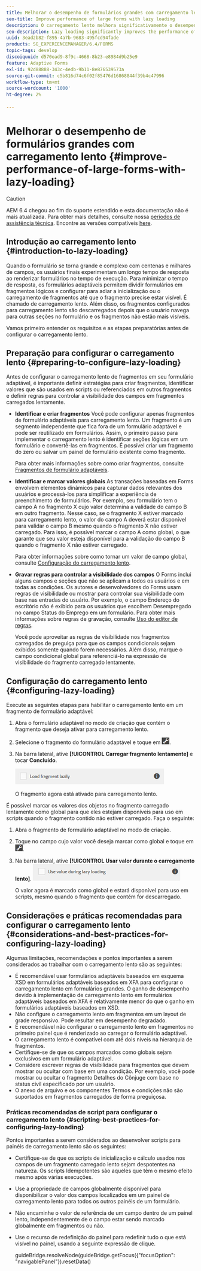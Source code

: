 ```yaml
---
title: Melhorar o desempenho de formulários grandes com carregamento lento
seo-title: Improve performance of large forms with lazy loading
description: O carregamento lento melhora significativamente o desempenho de formulários adaptáveis grandes e complexos ao adiar a inicialização e o carregamento de fragmentos de formulário até que eles fiquem visíveis.
seo-description: Lazy loading significantly improves the performance of large and complex adaptive forms by deferring initialization and loading of form fragments until they are visible.
uuid: 3ead2b82-f895-4a7b-9683-495fcd94fade
products: SG_EXPERIENCEMANAGER/6.4/FORMS
topic-tags: develop
discoiquuid: d570ead9-8f9c-4668-8b23-e8984d9b25e9
feature: Adaptive Forms
exl-id: 92d88888-343c-4edb-9b11-8e876539573a
source-git-commit: c5b816d74c6f02f85476d16868844f39b4c47996
workflow-type: tm+mt
source-wordcount: '1000'
ht-degree: 2%

---
```


# Melhorar o desempenho de formulários grandes com carregamento lento {#improve-performance-of-large-forms-with-lazy-loading}

>[!CAUTION]
>
>AEM 6.4 chegou ao fim do suporte estendido e esta documentação não é mais atualizada. Para obter mais detalhes, consulte nossa [períodos de assistência técnica](https://helpx.adobe.com/br/support/programs/eol-matrix.html). Encontre as versões compatíveis [here](https://experienceleague.adobe.com/docs/).

## Introdução ao carregamento lento {#introduction-to-lazy-loading}

Quando o formulário se torna grande e complexo com centenas e milhares de campos, os usuários finais experimentam um longo tempo de resposta ao renderizar formulários no tempo de execução. Para minimizar o tempo de resposta, os formulários adaptáveis permitem dividir formulários em fragmentos lógicos e configurar para adiar a inicialização ou o carregamento de fragmentos até que o fragmento precise estar visível. É chamado de carregamento lento. Além disso, os fragmentos configurados para carregamento lento são descarregados depois que o usuário navega para outras seções no formulário e os fragmentos não estão mais visíveis.

Vamos primeiro entender os requisitos e as etapas preparatórias antes de configurar o carregamento lento.

## Preparação para configurar o carregamento lento {#preparing-to-configure-lazy-loading}

Antes de configurar o carregamento lento de fragmentos em seu formulário adaptável, é importante definir estratégias para criar fragmentos, identificar valores que são usados em scripts ou referenciados em outros fragmentos e definir regras para controlar a visibilidade dos campos em fragmentos carregados lentamente.

* **Identificar e criar fragmentos**
Você pode configurar apenas fragmentos de formulário adaptáveis para carregamento lento. Um fragmento é um segmento independente que fica fora de um formulário adaptável e pode ser reutilizado em formulários. Assim, o primeiro passo para implementar o carregamento lento é identificar seções lógicas em um formulário e convertê-las em fragmentos. É possível criar um fragmento do zero ou salvar um painel de formulário existente como fragmento.

   Para obter mais informações sobre como criar fragmentos, consulte [Fragmentos de formulário adaptáveis](/help/forms/using/adaptive-form-fragments.md).

* **Identificar e marcar valores globais**
As transações baseadas em Forms envolvem elementos dinâmicos para capturar dados relevantes dos usuários e processá-los para simplificar a experiência de preenchimento de formulários. Por exemplo, seu formulário tem o campo A no fragmento X cujo valor determina a validade do campo B em outro fragmento. Nesse caso, se o fragmento X estiver marcado para carregamento lento, o valor do campo A deverá estar disponível para validar o campo B mesmo quando o fragmento X não estiver carregado. Para isso, é possível marcar o campo A como global, o que garante que seu valor esteja disponível para a validação do campo B quando o fragmento X não estiver carregado.

   Para obter informações sobre como tornar um valor de campo global, consulte [Configuração do carregamento lento](/help/forms/using/lazy-loading-adaptive-forms.md#p-configuring-lazy-loading-p).

* **Gravar regras para controlar a visibilidade dos campos**
O Forms inclui alguns campos e seções que não se aplicam a todos os usuários e em todas as condições. Os autores e desenvolvedores do Forms usam regras de visibilidade ou mostrar para controlar sua visibilidade com base nas entradas do usuário. Por exemplo, o campo Endereço do escritório não é exibido para os usuários que escolhem Desempregado no campo Status do Emprego em um formulário. Para obter mais informações sobre regras de gravação, consulte [Uso do editor de regras](/help/forms/using/rule-editor.md).

   Você pode aproveitar as regras de visibilidade nos fragmentos carregados de preguiça para que os campos condicionais sejam exibidos somente quando forem necessários. Além disso, marque o campo condicional global para referenciá-lo na expressão de visibilidade do fragmento carregado lentamente.

## Configuração do carregamento lento {#configuring-lazy-loading}

Execute as seguintes etapas para habilitar o carregamento lento em um fragmento de formulário adaptável:

1. Abra o formulário adaptável no modo de criação que contém o fragmento que deseja ativar para carregamento lento.
1. Selecione o fragmento do formulário adaptável e toque em ![cmppr](assets/cmppr.png).
1. Na barra lateral, ative **[!UICONTROL Carregar fragmento lentamente]** e tocar **Concluído**.

   ![Habilitar carregamento lento para o fragmento de formulário adaptável](assets/lazy-loading-fragment.png)

   O fragmento agora está ativado para carregamento lento.

É possível marcar os valores dos objetos no fragmento carregado lentamente como global para que eles estejam disponíveis para uso em scripts quando o fragmento contido não estiver carregado. Faça o seguinte:

1. Abra o fragmento de formulário adaptável no modo de criação.
1. Toque no campo cujo valor você deseja marcar como global e toque em ![](assets/cmppr.png).
1. Na barra lateral, ative **[!UICONTROL Usar valor durante o carregamento lento]**.
   ![Campo de carregamento lento na barra lateral](assets/enable-lazy-loading.png)

   O valor agora é marcado como global e estará disponível para uso em scripts, mesmo quando o fragmento que contém for descarregado.

## Considerações e práticas recomendadas para configurar o carregamento lento {#considerations-and-best-practices-for-configuring-lazy-loading}

Algumas limitações, recomendações e pontos importantes a serem considerados ao trabalhar com o carregamento lento são as seguintes:

* É recomendável usar formulários adaptáveis baseados em esquema XSD em formulários adaptáveis baseados em XFA para configurar o carregamento lento em formulários grandes. O ganho de desempenho devido à implementação de carregamento lento em formulários adaptáveis baseados em XFA é relativamente menor do que o ganho em formulários adaptáveis baseados em XSD.
* Não configure o carregamento lento em fragmentos em um layout de grade responsivo. Pode resultar em desempenho degradado.
* É recomendável não configurar o carregamento lento em fragmentos no primeiro painel que é renderizado ao carregar o formulário adaptável.
* O carregamento lento é compatível com até dois níveis na hierarquia de fragmentos.
* Certifique-se de que os campos marcados como globais sejam exclusivos em um formulário adaptável.
* Considere escrever regras de visibilidade para fragmentos que devem mostrar ou ocultar com base em uma condição. Por exemplo, você pode mostrar ou ocultar o fragmento Detalhes do Cônjuge com base no status civil especificado por um usuário.
* O anexo de arquivo e os componentes Termos e condições não são suportados em fragmentos carregados de forma preguiçosa.

### Práticas recomendadas de script para configurar o carregamento lento {#scripting-best-practices-for-configuring-lazy-loading}

Pontos importantes a serem considerados ao desenvolver scripts para painéis de carregamento lento são os seguintes:

* Certifique-se de que os scripts de inicialização e cálculo usados nos campos de um fragmento carregado lento sejam despotentes na natureza. Os scripts Idempotentes são aqueles que têm o mesmo efeito mesmo após várias execuções.
* Use a propriedade de campos globalmente disponível para disponibilizar o valor dos campos localizados em um painel de carregamento lento para todos os outros painéis de um formulário.
* Não encaminhe o valor de referência de um campo dentro de um painel lento, independentemente de o campo estar sendo marcado globalmente em fragmentos ou não.
* Use o recurso de redefinição do painel para redefinir tudo o que está visível no painel, usando a seguinte expressão de clique.

   guideBridge.resolveNode(guideBridge.getFocus({&quot;focusOption&quot;: &quot;navigablePanel&quot;}).resetData()
